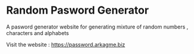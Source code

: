 # Random Pasword Generator

A pasword generator website for generating mixture of random numbers , characters and alphabets

Visit the website : https://password.arkagme.biz
